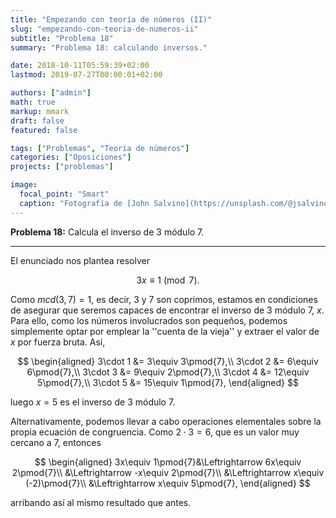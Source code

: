 ```yaml
---
title: "Empezando con teoría de números (II)"
slug: "empezando-con-teoria-de-numeros-ii"
subtitle: "Problema 18"
summary: "Problema 18: calculando inversos."

date: 2018-10-11T05:59:39+02:00
lastmod: 2019-07-27T00:00:01+02:00

authors: ["admin"]
math: true
markup: mmark
draft: false
featured: false

tags: ["Problemas", "Teoría de números"]
categories: ["Oposiciones"]
projects: ["problemas"]

image:
  focal_point: "Smart"
  caption: "Fotografía de [John Salvino](https://unsplash.com/@jsalvino), disponible en [Unsplash](https://unsplash.com/photos/YsU8Z2-yGlA)."
---
```


**Problema 18:** Calcula el inverso de $3$ módulo $7$.

***

El enunciado nos plantea resolver 

$$
3x\equiv 1\pmod{7}.
$$

Como $mcd(3,7)=1$, es decir, $3$ y $7$ son coprimos, estamos en condiciones de asegurar que seremos capaces de encontrar el inverso de $3$ módulo $7$, $x$. Para ello, como los números involucrados son pequeños, podemos simplemente optar por emplear la ''cuenta de la vieja'' y extraer el valor de $x$ por fuerza bruta. Así,

$$
\begin{aligned}
3\cdot 1 &= 3\equiv 3\pmod{7},\\
3\cdot 2 &= 6\equiv 6\pmod{7},\\
3\cdot 3 &= 9\equiv 2\pmod{7},\\
3\cdot 4 &= 12\equiv 5\pmod{7},\\
3\cdot 5 &= 15\equiv 1\pmod{7},
\end{aligned}
$$

luego $x=5$ es el inverso de $3$ módulo $7$. 

Alternativamente, podemos llevar a cabo operaciones elementales sobre la propia ecuación de congruencia. Como $2\cdot3=6$, que es un valor muy cercano a $7$, entonces

$$
\begin{aligned}
3x\equiv 1\pmod{7}&\Leftrightarrow 6x\equiv 2\pmod{7}\\
&\Leftrightarrow -x\equiv 2\pmod{7}\\
&\Leftrightarrow x\equiv (-2)\pmod{7}\\
&\Leftrightarrow x\equiv 5\pmod{7},
\end{aligned}
$$

arribando así al mismo resultado que antes.

